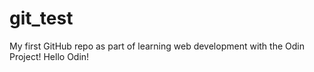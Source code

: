 # git_test
My first GitHub repo as part of learning web development with the Odin Project!
Hello Odin!